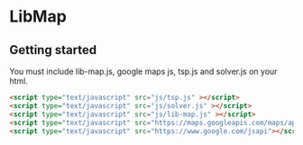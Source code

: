 LibMap
=======

Getting started
---------------

You must include lib-map.js, google maps js, tsp.js and solver.js on your html.

``` html
<script type="text/javascript" src="js/tsp.js" ></script>
<script type="text/javascript" src="js/solver.js" ></script>
<script type="text/javascript" src="js/lib-map.js" ></script>
<script type="text/javascript" src="https://maps.googleapis.com/maps/api/js?key=AIzaSyDs-yHEIicm_0EdS7tPpBS65f090YRtg2U"></script>
<script type="text/javascript" src="https://www.google.com/jsapi"></script>

```